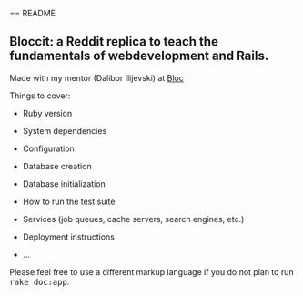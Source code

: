 == README
 
  ## Bloccit: a Reddit replica to teach the fundamentals of webdevelopment and Rails.

  Made with my mentor (Dalibor Ilijevski) at [Bloc](http://bloc.io)


Things to cover:

* Ruby version

* System dependencies

* Configuration

* Database creation

* Database initialization

* How to run the test suite

* Services (job queues, cache servers, search engines, etc.)

* Deployment instructions

* ...


Please feel free to use a different markup language if you do not plan to run
<tt>rake doc:app</tt>.

